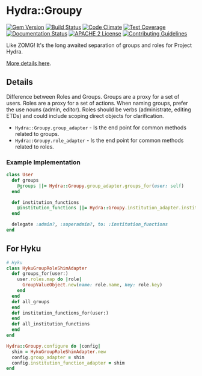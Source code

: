 # Hydra::Groupy

[![Gem Version](https://badge.fury.io/rb/hydra-groupy.png)](https://badge.fury.io/rb/hydra-groupy)
[![Build Status](https://travis-ci.org/projecthydra-labs/hydra-groupy.png?branch=master)](https://travis-ci.org/projecthydra-labs/hydra-groupy)
[![Code Climate](https://codeclimate.com/github/projecthydra-labs/hydra-groupy/badges/gpa.svg)](https://codeclimate.com/github/projecthydra-labs/hydra-groupy)
[![Test Coverage](https://codeclimate.com/github/projecthydra-labs/hydra-groupy/badges/coverage.svg)](https://codeclimate.com/github/projecthydra-labs/hydra-groupy/coverage)
[![Documentation Status](http://inch-ci.org/github/projecthydra-labs/hydra-groupy.svg?branch=master)](http://inch-ci.org/github/projecthydra-labs/hydra-groupy)
[![APACHE 2 License](http://img.shields.io/badge/APACHE2-license-blue.svg)](./LICENSE)
[![Contributing Guidelines](http://img.shields.io/badge/CONTRIBUTING-Guidelines-blue.svg)](./CONTRIBUTING.md)

Like ZOMG! It's the long awaited separation of groups and roles for Project Hydra.

[More details here](https://docs.google.com/document/d/1hXsu_LwI28a2vzWhMDDtEzLnXjyE0Bk6U_wY745IKFA/edit?usp=sharing).

## Details

Difference between Roles and Groups. Groups are a proxy for a set of users. Roles are a proxy for a set of actions. When naming groups, prefer the use nouns (admin, editor). Roles should be verbs (administrate, editing ETDs) and could include scoping direct objects for clarification.

* `Hydra::Groupy.group_adapter` - Is the end point for common methods related to groups.
* `Hydra::Groupy.role_adapter` - Is the end point for common methods related to roles.

### Example Implementation

```ruby
class User
  def groups
    @groups ||= Hydra::Groupy.group_adapter.groups_for(user: self)
  end

  def institution_functions
    @institution_functions ||= Hydra::Groupy.institution_adapter.institution_functions_for(user: self)
  end

  delegate :admin?, :superadmin?, to: :institution_functions
end
```

## For Hyku

```ruby
# Hyku
class HykuGroupRoleShimAdapter
  def groups_for(user:)
    user.roles.map do |role|
      GroupValueObject.new(name: role.name, key: role.key)
    end
  end
  def all_groups
  end
  def institution_functions_for(user:)
  end
  def all_institution_functions
  end
end

Hydra::Groupy.configure do |config|
  shim = HykuGroupRoleShimAdapter.new
  config.group_adapter = shim
  config.institution_function_adapter = shim
end
```
